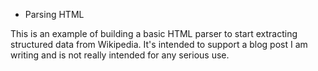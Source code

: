 - Parsing HTML

This is an example of building a basic HTML parser to start extracting structured data from Wikipedia. It's intended to support a blog post I am writing and is not really intended for any serious use.
